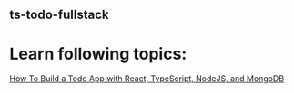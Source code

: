 ts-todo-fullstack
-----------------




# Learn following topics:

[How To Build a Todo App with React, TypeScript, NodeJS, and MongoDB](https://dev.to/ibrahima92/how-to-build-a-todo-app-with-react-typescript-nodejs-and-mongodb-2o33)
